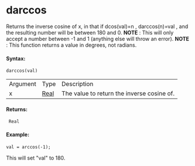 # darccos

Returns the inverse cosine of x, in that if dcos(val)=n , darccos(n)=val
, and the resulting number will be between 180 and 0. **NOTE** : This
will only accept a number between -1 and 1 (anything else will throw an
error). **NOTE** : This function returns a value in degrees, not
radians.

#### Syntax:

``` gml
darccos(val)
```

|          |                                                                         |                                            |
|----------|-------------------------------------------------------------------------|--------------------------------------------|
| Argument | Type                                                                    | Description                                |
| x        |  [Real](../../../../../GameMaker_Language/GML_Overview/Data_Types)  | The value to return the inverse cosine of. |

#### Returns:

``` gml
 Real
```

#### Example:

``` gml
val = arccos(-1);
```

This will set "val" to 180.
